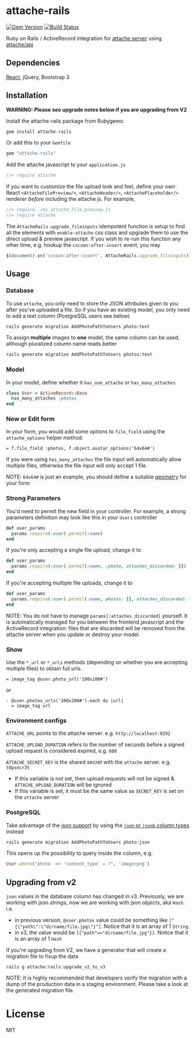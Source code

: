 # attache-rails

[![Gem Version](https://badge.fury.io/rb/attache-rails.svg)](https://badge.fury.io/rb/attache-rails)
[![Build Status](https://travis-ci.org/choonkeat/attache-rails.svg?branch=master)](https://travis-ci.org/choonkeat/attache-rails)

Ruby on Rails / ActiveRecord integration for [attache server](https://github.com/choonkeat/attache) using [attache/api](https://github.com/choonkeat/attache-api)

## Dependencies

[React](https://github.com/reactjs/react-rails), jQuery, Bootstrap 3

## Installation

**WARNING: Please see upgrade notes below if you are upgrading from V2**

Install the attache-rails package from Rubygems:

``` bash
gem install attache-rails
```

Or add this to your `Gemfile`

``` ruby
gem "attache-rails"
```

Add the attache javascript to your `application.js`

``` javascript
//= require attache
```

If you want to customize the file upload look and feel, define your own React `<AttacheFilePreview/>`, `<AttacheHeader/>`, `<AttachePlaceholder/>` renderer *before* including the attache js. For example,

``` javascript
//= require ./my_attache_file_preview.js
//= require attache
```

The `AttacheRails.upgrade_fileinputs` idempotent function is setup to find all the elements with `enable-attache` css class and upgrade them to use the direct upload & preview javascript. If you wish to re-run this function any other time, e.g. hookup the `cocoon:after-insert` event, you may

``` javascript
$(document).on('cocoon:after-insert', AttacheRails.upgrade_fileinputs);
```


## Usage

### Database

To use `attache`, you only need to store the JSON attributes given to you after you've uploaded a file. So if you have an existing model, you only need to add a text column (PostgreSQL users see below)

``` bash
rails generate migration AddPhotoPathToUsers photo:text
```

To assign **multiple** images to **one** model, the same column can be used, although pluralized column name reads better

``` bash
rails generate migration AddPhotoPathToUsers photos:text
```

### Model

In your model, define whether it `has_one_attache` or `has_many_attaches`

``` ruby
class User < ActiveRecord::Base
  has_many_attaches :photos
end
```

### New or Edit form

In your form, you would add some options to `file_field` using the `attache_options` helper method:

``` slim
= f.file_field :photos, f.object.avatar_options('64x64#')
```

If you were using `has_many_attaches` the file input will automatically allow multiple files, otherwise the file input will only accept 1 file.


NOTE: `64x64#` is just an example, you should define a suitable [geometry](http://www.imagemagick.org/Usage/resize/) for your form

### Strong Parameters

You'd need to permit the new field in your controller. For example, a strong parameters definition may look like this in your `Users` controller

``` ruby
def user_params
  params.require(:user).permit(:name)
end
```

If you're only accepting a single file upload, change it to

``` ruby
def user_params
  params.require(:user).permit(:name, :photo, attaches_discarded: [])
end
```

If you're accepting multiple file uploads, change it to

``` ruby
def user_params
  params.require(:user).permit(:name, photos: [], attaches_discarded: [])
end
```

NOTE: You do not have to manage `params[:attaches_discarded]` yourself. It is automatically managed for you between the frontend javascript and the ActiveRecord integration: files that are discarded will be removed from the attache server when you update or destroy your model.

### Show

Use the `*_url` or `*_urls` methods (depending on whether you are accepting multiple files) to obtain full urls.

``` slim
= image_tag @user.photo_url('100x100#')
```

or

``` slim
- @user.photos_urls('200x200#').each do |url|
  = image_tag url
```

### Environment configs

`ATTACHE_URL` points to the attache server. e.g. `http://localhost:9292`

`ATTACHE_UPLOAD_DURATION` refers to the number of seconds before a signed upload request is considered expired, e.g. `600`

`ATTACHE_SECRET_KEY` is the shared secret with the `attache` server. e.g. `t0psecr3t`

* If this variable is not set, then upload requests will not be signed & `ATTACHE_UPLOAD_DURATION` will be ignored
* If this variable is set, it must be the same value as `SECRET_KEY` is set on the `attache` server

### PostgreSQL

Take advantage of the [json support](http://guides.rubyonrails.org/active_record_postgresql.html#json) by using the [`json` or `jsonb` column types](http://www.postgresql.org/docs/9.4/static/functions-json.html) instead

``` bash
rails generate migration AddPhotoPathToUsers photo:json
```

This opens up the possibility to query inside the column, e.g.

``` ruby
User.where("photo ->> 'content_type' = ?", 'image/png')
```

## Upgrading from v2

`json` values in the database column has changed in v3. Previously, we are working with json *strings*, now we are working with json *objects*, aka `Hash`. i.e.

- in previous version, `@user.photos` value could be something like `["{\"path\":\"dirname/file.jpg\"}"]`. Notice that it is an array of 1 `String`.
- in v3, the value would be `[{"path"=>"dirname/file.jpg"}]`. Notice that it is an array of 1 `Hash`

If you're upgrading from V2, we have a generator that will create a migration file to fixup the data

```
rails g attache:rails:upgrade_v2_to_v3
```

NOTE: It is highly recommended that developers verify the migration with a dump of the production data in a staging environment. Please take a look at the generated migration file.

# License

MIT
